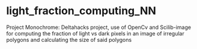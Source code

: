 # light_fraction_computing_NN
Project Monochrome: Deltahacks project, use of OpenCv and Scilib-image for computing the fraction of light vs dark pixels in an image of irregular polygons and calculating the size of said polygons

